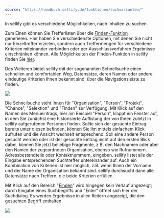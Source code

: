 ```yaml
---
source: "https://handbuch.sellify.de/funktionen/suchvarianten/"
---
```

In sellify gibt es verschiedene Möglichkeiten, nach Inhalten zu suchen.

Zum Einen können Sie Trefferlisten über die [Finden-Funktion](https://handbuch.sellify.de/aufbau/finden/ "Finden") generieren. Hier haben Sie verschiedenste Optionen, mit denen Sie nicht nur Einzeltreffer erzielen, sondern auch Treffermengen für verschiedene Kriterien miteinander verbinden oder per Ausschlussverfahren Ergebnisse einschränken können. Alle Möglichkeiten der Finden-Funktion in sellify finden Sie [hier](https://handbuch.sellify.de/aufbau/finden/ "Finden").

Des Weiteren bietet sellify mit der sogenannten Schnellsuche einen schnellen und komfortablen Weg, Datensätze, deren Namen oder andere eindeutige Kriterien Ihnen bekannt sind, über die Navigationsleiste zu finden.  

![](https://image.jimcdn.com/app/cms/image/transf/dimension=690x10000:format=png/path/s42eb4d670de94a65/image/i0132f37c6b2a082b/version/1614093573/image.png)

Die Schnellsuche steht Ihnen für "Organisation", "Person", "Projekt", "Chance", "Selektion" und "Finden" zur Verfügung. Mit Klick auf den Namen des Menüeintrags, hier am Beispiel "Person", klappt ein Fenster auf, in dem Sie zunächst eine historisierte Auflistung der von Ihnen zuletzt in sellify aufgerufenen Personen finden. Sollte sich der gesuchte Eintrag bereits unter diesen befinden, können Sie ihn mittels einfachem Klick aufrufen und die Ansicht wechselt entsprechend. Soll eine andere Person gesucht werden oder ist der gesuchte Eintrag nicht auf den ersten Blick dabei, können Sie jetzt beliebige Fragmente, z.B. den Nachnamen oder aber den Namen der zugeordneten Organisation, ebenso wie Rufnummern, Adressbestandteile oder Kontaktnummern, eingeben. sellify listet alle der Eingabe entsprechenden Suchtreffer untereinander auf. Auch ein Kombination von Kriterien ist hier möglich, z.B. wenn Ihnen der Vorname und der Name der Organisation bekannt sind. sellify durchsucht dann alle Datensätze nach Treffern, die beide Kriterien erfüllen.

Mit Klick auf den Bereich "[Finden](https://handbuch.sellify.de/aufbau/finden/ "Finden")" wird hingegen kein Verlauf angezeigt; durch Eingabe eines Suchbegriffs und "Enter" öffnet sich hier der Suchdialog. Es werden Ergebnisse in allen Reitern angezeigt, die den gesuchten Begriff enthalten. 

![](https://image.jimcdn.com/app/cms/image/transf/dimension=690x10000:format=png/path/s42eb4d670de94a65/image/i21e8c72ced361056/version/1614093577/image.png)